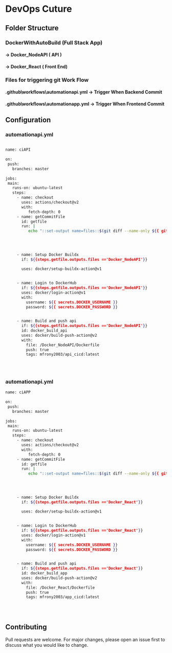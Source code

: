 # DevOps  Cuture

## Folder Structure 

### DockerWithAutoBuild (Full Stack App)
  
####  -> Docker_NodeAPI  ( API )

####  -> Docker_React   ( Front End)

###   Files for triggering git Work Flow

  #### .github\workflows\automationapi.yml  -> Trigger When Backend Commit

  ####   .github\workflows\automationapp.yml -> Trigger When Frontend Commit

## Configuration

### automationapi.yml

```bash

name: ciAPI  
 
on:
 push:     
   branches: master  
 
jobs:  
 main:   
   runs-on: ubuntu-latest 
   steps:               
     - name: checkout   
       uses: actions/checkout@v2
       with:
          fetch-depth: 0
     - name: getCommitFile
       id: getfile
       run: |
          echo "::set-output name=files::$(git diff --name-only ${{ github.event.before }} ${{ github.sha }} | cut -d/ -f1 | sort -u)"
          
     
      

     - name: Setup Docker Buildx
       if: ${{steps.getfile.outputs.files =='Docker_NodeAPI'}}       
     
       uses: docker/setup-buildx-action@v1
      

     - name: Login to DockerHub   
       if: ${{steps.getfile.outputs.files =='Docker_NodeAPI'}}       
       uses: docker/login-action@v1
       with:
         username: ${{ secrets.DOCKER_USERNAME }}
         password: ${{ secrets.DOCKER_PASSWORD }}
     

     - name: Build and push api
       if: ${{steps.getfile.outputs.files =='Docker_NodeAPI'}}       
       id: docker_build_api
       uses: docker/build-push-action@v2       
       with:
         file: /Docker_NodeAPI/Dockerfile
         push: true
         tags: mfrony2003/api_cicd:latest

     
     
```

 ### automationapi.yml

```bash
name: ciAPP
 
on:
 push:
   branches: master
 
jobs:
 main:
   runs-on: ubuntu-latest
   steps:                  
     - name: checkout
       uses: actions/checkout@v2
       with:
          fetch-depth: 0
     - name: getCommitFile
       id: getfile
       run: |
          echo "::set-output name=files::$(git diff --name-only ${{ github.event.before }} ${{ github.sha }} | cut -d/ -f1 | sort -u)"
          
     
      

     - name: Setup Docker Buildx
       if: ${{steps.getfile.outputs.files =='Docker_React'}}       
     
       uses: docker/setup-buildx-action@v1
      

     - name: Login to DockerHub
       if: ${{steps.getfile.outputs.files =='Docker_React'}}       
       uses: docker/login-action@v1
       with:
         username: ${{ secrets.DOCKER_USERNAME }}
         password: ${{ secrets.DOCKER_PASSWORD }}
     

     - name: Build and push api
       if: ${{steps.getfile.outputs.files =='Docker_React'}}       
       id: docker_build_app
       uses: docker/build-push-action@v2       
       with:
         file: /Docker_React/Dockerfile
         push: true
         tags: mfrony2003/app_cicd:latest

     
     
```

## Contributing
Pull requests are welcome. For major changes, please open an issue first to discuss what you would like to change.




